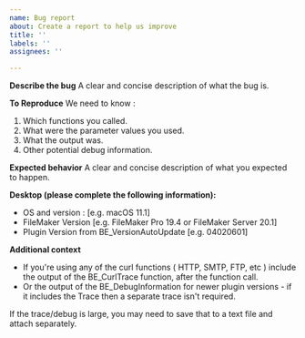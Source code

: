 ```yaml
---
name: Bug report
about: Create a report to help us improve
title: ''
labels: ''
assignees: ''

---
```


**Describe the bug**
A clear and concise description of what the bug is.

**To Reproduce**
We need to know :
1. Which functions you called.
2. What were the parameter values you used.
3. What the output was.
4. Other potential debug information.

**Expected behavior**
A clear and concise description of what you expected to happen.

**Desktop (please complete the following information):**
 - OS and version : [e.g. macOS 11.1]
 - FileMaker Version [e.g. FileMaker Pro 19.4 or FileMaker Server 20.1]
 - Plugin Version from BE_VersionAutoUpdate [e.g. 04020601]

**Additional context**
 - If you're using any of the curl functions ( HTTP, SMTP, FTP, etc ) include the output of the BE_CurlTrace function, after the function call.
 - Or the output of the BE_DebugInformation for newer plugin versions - if it includes the Trace then a separate trace isn't required.

If the trace/debug is large, you may need to save that to a text file and attach separately.
